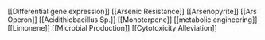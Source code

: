[[Differential gene expression]]
[[Arsenic Resistance]]
[[Arsenopyrite]]
[[Ars Operon]]
[[Acidithiobacillus Sp.]]
[[Monoterpene]]
[[metabolic engineering]]
[[Limonene]]
[[Microbial Production]]
[[Cytotoxicity Alleviation]]
